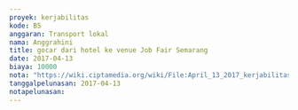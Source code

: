```yaml
---
proyek: kerjabilitas
kode: B5
anggaran: Transport lokal
nama: Anggrahini
title: gocar dari hotel ke venue Job Fair Semarang
date: 2017-04-13
biaya: 10000
nota: "https://wiki.ciptamedia.org/wiki/File:April_13_2017_kerjabilitas_B5_gocar_hotel_venue_ndaru.jpg"
tanggalpelunasan: 2017-04-13
notapelunasan:
---
```

